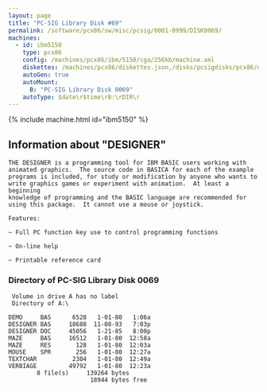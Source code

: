 ```yaml
---
layout: page
title: "PC-SIG Library Disk #69"
permalink: /software/pcx86/sw/misc/pcsig/0001-0999/DISK0069/
machines:
  - id: ibm5150
    type: pcx86
    config: /machines/pcx86/ibm/5150/cga/256kb/machine.xml
    diskettes: /machines/pcx86/diskettes.json,/disks/pcsigdisks/pcx86/diskettes.json
    autoGen: true
    autoMount:
      B: "PC-SIG Library Disk 0069"
    autoType: $date\r$time\rB:\rDIR\r
---
```


{% include machine.html id="ibm5150" %}

## Information about "DESIGNER"

    THE DESIGNER is a programming tool for IBM BASIC users working with
    animated graphics.  The source code in BASICA for each of the example
    programs is included, for study or modification by anyone who wants to
    write graphics games or experiment with animation.  At least a beginning
    knowledge of programming and the BASIC language are recommended for
    using this package.  It cannot use a mouse or joystick.
    
    Features:
    
    ~ Full PC function key use to control programming functions
    
    ~ On-line help
    
    ~ Printable reference card

### Directory of PC-SIG Library Disk 0069

     Volume in drive A has no label
     Directory of A:\

    DEMO     BAS      6528   1-01-80   1:06a
    DESIGNER BAS     18688  11-08-93   7:03p
    DESIGNER DOC     45056   1-21-85   8:00p
    MAZE     BAS     16512   1-01-80  12:58a
    MAZE     RES       128   1-01-80  12:03a
    MOUSE    SPR       256   1-01-80  12:27a
    TEXTCHAR          2304   1-01-80  12:49a
    VERBIAGE         49792   1-01-80  12:23a
            8 file(s)     139264 bytes
                           18944 bytes free

